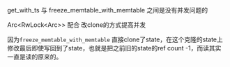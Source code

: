 get_with_ts 与 freeze_memtable_with_memtable 之间是没有并发问题的

Arc<RwLock<Arc<T>>> 配合 改clone的方式提高并发

因为`freeze_memtable_with_memtable` 直接clone了state，在这个克隆的state上修改最后即使写回到了state，也就是把之前旧的state的ref count -1，而读其实一直是读的原来的。
